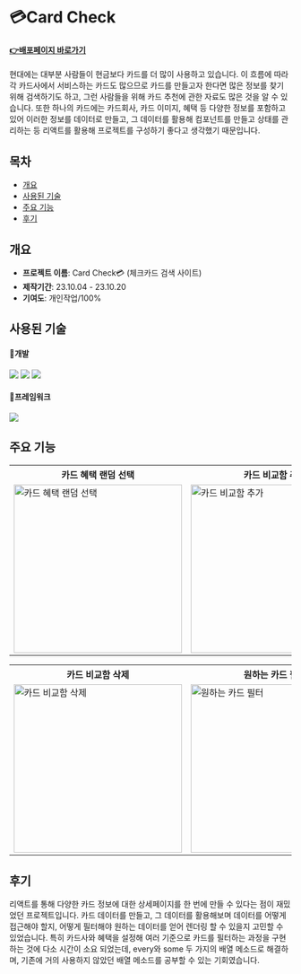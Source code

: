 # 💳Card Check
#### **<a href="https://main--react-card-check.netlify.app/" target="_blank">:point_right:<u>배포페이지 바로가기</u></a>**
현대에는 대부분 사람들이 현금보다 카드를 더 많이 사용하고 있습니다. 이 흐름에 따라 각 카드사에서 서비스하는 카드도 많으므로 카드를 만들고자 한다면 많은 정보를 찾기 위해 검색하기도 하고,
그런 사람들을 위해 카드 추천에 관한 자료도 많은 것을 알 수 있습니다. 
또한 하나의 카드에는 카드회사, 카드 이미지, 혜택 등 다양한 정보를 포함하고 있어 
이러한 정보를 데이터로 만들고, 그 데이터를 활용해 컴포넌트를 만들고 상태를 관리하는 등
리액트를 활용해 프로젝트를 구성하기 좋다고 생각했기 때문입니다.



## 목차
- [개요](#개요)
- [사용된 기술](#사용된-기술)
- [주요 기능](#주요-기능)
- [후기](#후기)


## 개요
- **프로젝트 이름**: Card Check💳 (체크카드 검색 사이트)
- **제작기간**: 23.10.04 - 23.10.20
- **기여도**: 개인작업/100%


## 사용된 기술
#### 📌개발
<img src="https://img.shields.io/badge/react-61DAFB?style=for-the-badge&logo=react&logoColor=white"> <img src="https://img.shields.io/badge/redux-764ABC?style=for-the-badge&logo=redux&logoColor=white"> <img src="https://img.shields.io/badge/scss-CC6699?style=for-the-badge&logo=sass&logoColor=white">
#### 📌프레임워크 
<img src="https://img.shields.io/badge/bootstrap-7952b3?style=for-the-badge&logo=bootstrap&logoColor=white">

## 주요 기능
<table>
  <tr>
    <th style="width:300px">카드 혜택 랜덤 선택</th>
    <th style="width:300px">카드 비교함 추가</th>
    <th style="width:300px">카드 비교함 중복·추가 팝업</th>
  </tr>
  <tr>
    <td><img style="width:300px" src="https://github.com/saemii-24/project_5/assets/139088277/dd8c485b-afd0-45c5-85a4-68566868f6ea" alt="카드 혜택 랜덤 선택"></td>
    <td><img style="width:300px" src="https://github.com/saemii-24/project_5/assets/139088277/fc47ba49-380a-4e2c-bb37-e6cd3838185e" alt="카드 비교함 추가"></td>
    <td><img style="width:300px" src="https://github.com/saemii-24/project_5/assets/139088277/b16570ea-6254-46e8-ba32-490ad19621a0" alt="카드 비교함 중복·추가 팝업"></td>
  </tr>
</table>

<table>
  <tr>
    <th style="width:300px">카드 비교함 삭제</th>
    <th style="width:300px">원하는 카드 필터</th>
    <th style="width:300px">카드 혜택 보기</th>
  </tr>
  <tr>
    <td><img style="width:300px" src="https://github.com/saemii-24/project_5/assets/139088277/01000bb7-be80-4269-8a25-d6410fa9f10e" alt="카드 비교함 삭제"></td>
    <td><img style="width:300px" src="https://github.com/saemii-24/project_5/assets/139088277/20f62ee4-d87b-4086-8613-c67170611152" alt="원하는 카드 필터"></td>
    <td><img style="width:300px" src="https://github.com/saemii-24/project_5/assets/139088277/2be0ca45-5623-410b-a45e-de500d137362" alt="카드 혜택 보기"></td>
  </tr>
</table>


## 후기
리액트를 통해 다양한 카드 정보에 대한 상세페이지를 한 번에 만들 수 있다는 점이 재밌었던 프로젝트입니다.
카드 데이터를 만들고, 그 데이터를 활용해보며 데이터를 어떻게 접근해야 할지, 어떻게 필터해야 원하는 데이터를 얻어 렌더링 할 수 있을지 고민할 수 있었습니다. 
특히 카드사와 혜택을 설정해 여러 기준으로 카드를 필터하는 과정을 구현하는 것에 다소 시간이 소요 되었는데, every와 some 두 가지의 배열 메소드로 해결하며,
기존에 거의 사용하지 않았던 배열 메소드를 공부할 수 있는 기회였습니다.
